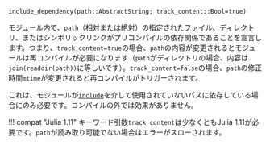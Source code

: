 ```
include_dependency(path::AbstractString; track_content::Bool=true)
```

モジュール内で、`path`（相対または絶対）の指定されたファイル、ディレクトリ、またはシンボリックリンクがプリコンパイルの依存関係であることを宣言します。つまり、`track_content=true`の場合、`path`の内容が変更されるとモジュールは再コンパイルが必要になります（`path`がディレクトリの場合、内容は`join(readdir(path))`に等しいです）。`track_content=false`の場合、`path`の修正時間`mtime`が変更されると再コンパイルがトリガーされます。

これは、モジュールが[`include`](@ref)を介して使用されていないパスに依存している場合にのみ必要です。コンパイルの外では効果がありません。

!!! compat "Julia 1.11"
    キーワード引数`track_content`は少なくともJulia 1.11が必要です。`path`が読み取り可能でない場合はエラーがスローされます。

